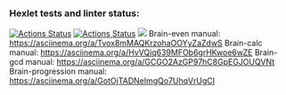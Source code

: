 ### Hexlet tests and linter status:
[![Actions Status](https://github.com/Labidahrom/python-project-lvl1/workflows/hexlet-check/badge.svg)](https://github.com/Labidahrom/python-project-lvl1/actions)
[![Actions Status](https://github.com/Labidahrom/python-project-lvl1/workflows/hexlet-check/badge.svg)](https://github.com/Labidahrom/python-project-lvl1/actions)
<a href="https://codeclimate.com/github/Labidahrom/python-project-lvl1/maintainability"><img src="https://api.codeclimate.com/v1/badges/832ff76df613c8fcd2f3/maintainability" /></a>
Brain-even manual: https://asciinema.org/a/Tvox8mMAQKrzohaOOYyZaZdwS
Brain-calc manual: https://asciinema.org/a/HvVQiq639MFOb6grHKwoe6wZE
Brain-gcd manual: https://asciinema.org/a/GCGO2AzGP97hC8GpEGJOUQVNt
Brain-progression manual: https://asciinema.org/a/GotOjTADNeImgQo7UhqVrUgCI
